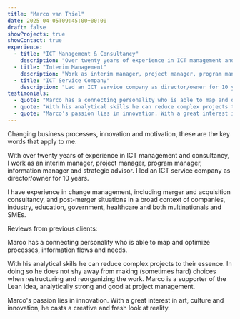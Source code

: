 ```yaml
---
title: "Marco van Thiel"
date: 2025-04-05T09:45:00+00:00
draft: false
showProjects: true
showContact: true
experience:
  - title: "ICT Management & Consultancy"
    description: "Over twenty years of experience in ICT management and consultancy"
  - title: "Interim Management"
    description: "Work as interim manager, project manager, program manager, information manager and strategic advisor"
  - title: "ICT Service Company"
    description: "Led an ICT service company as director/owner for 10 years"
testimonials:
  - quote: "Marco has a connecting personality who is able to map and optimize processes, information flows and needs."
  - quote: "With his analytical skills he can reduce complex projects to their essence. In doing so he does not shy away from making (sometimes hard) choices when restructuring and reorganizing the work. Marco is a supporter of the Lean idea, analytically strong and good at project management."
  - quote: "Marco's passion lies in innovation. With a great interest in art, culture and innovation, he casts a creative and fresh look at reality."
---
```


Changing business processes, innovation and motivation, these are the key words that apply to me.

With over twenty years of experience in ICT management and consultancy, I work as an interim manager, project manager, program manager, information manager and strategic advisor. I led an ICT service company as director/owner for 10 years.

I have experience in change management, including merger and acquisition consultancy, and post-merger situations in a broad context of companies, industry, education, government, healthcare and both multinationals and SMEs.

Reviews from previous clients:

Marco has a connecting personality who is able to map and optimize processes, information flows and needs.

With his analytical skills he can reduce complex projects to their essence. In doing so he does not shy away from making (sometimes hard) choices when restructuring and reorganizing the work. Marco is a supporter of the Lean idea, analytically strong and good at project management.

Marco's passion lies in innovation. With a great interest in art, culture and innovation, he casts a creative and fresh look at reality.
